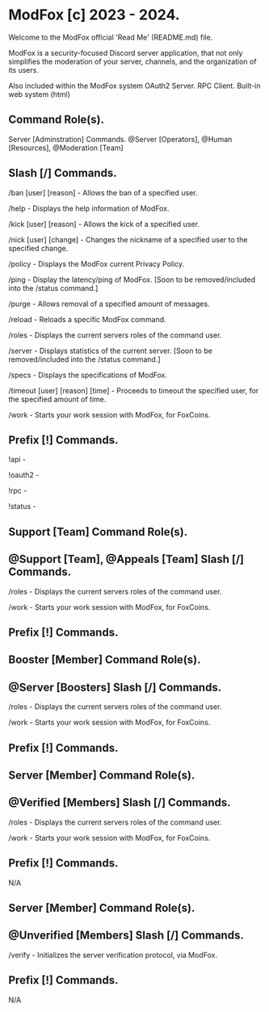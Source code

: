 # ModFox [c] 2023 - 2024.

Welcome to the ModFox official 'Read Me' (README.md) file.

ModFox is a security-focused Discord server application, that not only simplifies the moderation of your server, channels, and the organization of its users.

Also included within the ModFox system
OAuth2 Server.
RPC Client.
Built-in web system (html)

Command Role(s).
-
Server [Adminstration] Commands.
@Server [Operators], @Human [Resources], @Moderation [Team]

Slash [/] Commands.
-
/ban [user] [reason] - Allows the ban of a specified user.

/help - Displays the help information of ModFox.

/kick [user] [reason] - Allows the kick of a specified user.

/nick [user] [change] - Changes the nickname of a specified user to the specified change.

/policy - Displays the ModFox current Privacy Policy.

/ping - Display the latency/ping of ModFox. [Soon to be removed/included into the /status command.]

/purge - Allows removal of a specified amount of messages.

/reload - Reloads a specific ModFox command.

/roles - Displays the current servers roles of the command user.

/server - Displays statistics of the current server. [Soon to be removed/included into the /status command.]

/specs - Displays the specifications of ModFox.

/timeout [user] [reason] [time] - Proceeds to timeout the specified user, for the specified amount of time.

/work - Starts your work session with ModFox, for FoxCoins.

Prefix [!] Commands.
-
!api - 

!oauth2 - 

!rpc - 

!status - 

Support [Team] Command Role(s).
-
@Support [Team], @Appeals [Team]
Slash [/] Commands.
-
/roles - Displays the current servers roles of the command user.

/work - Starts your work session with ModFox, for FoxCoins.

Prefix [!] Commands.
-
Booster [Member] Command Role(s).
-
@Server [Boosters]
Slash [/] Commands.
-
/roles - Displays the current servers roles of the command user.

/work - Starts your work session with ModFox, for FoxCoins.

Prefix [!] Commands.
-
Server [Member] Command Role(s).
-
@Verified [Members]
Slash [/] Commands.
-
/roles - Displays the current servers roles of the command user.

/work - Starts your work session with ModFox, for FoxCoins.

Prefix [!] Commands.
-
N/A

Server [Member] Command Role(s).
-
@Unverified [Members]
Slash [/] Commands.
-
/verify - Initializes the server verification protocol, via ModFox.

Prefix [!] Commands.
-
N/A
